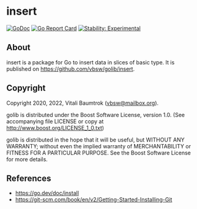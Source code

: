 # insert

[![GoDoc](https://godoc.org/github.com/vbsw/golib/insert?status.svg)](https://godoc.org/github.com/vbsw/golib/insert) [![Go Report Card](https://goreportcard.com/badge/github.com/vbsw/golib/insert)](https://goreportcard.com/report/github.com/vbsw/golib/insert) [![Stability: Experimental](https://masterminds.github.io/stability/experimental.svg)](https://masterminds.github.io/stability/experimental.html)

## About
insert is a package for Go to insert data in slices of basic type. It is published on <https://github.com/vbsw/golib/insert>.

## Copyright
Copyright 2020, 2022, Vitali Baumtrok (vbsw@mailbox.org).

golib is distributed under the Boost Software License, version 1.0. (See accompanying file LICENSE or copy at http://www.boost.org/LICENSE_1_0.txt)

golib is distributed in the hope that it will be useful, but WITHOUT ANY WARRANTY; without even the implied warranty of MERCHANTABILITY or FITNESS FOR A PARTICULAR PURPOSE. See the Boost Software License for more details.

## References
- https://go.dev/doc/install
- https://git-scm.com/book/en/v2/Getting-Started-Installing-Git
